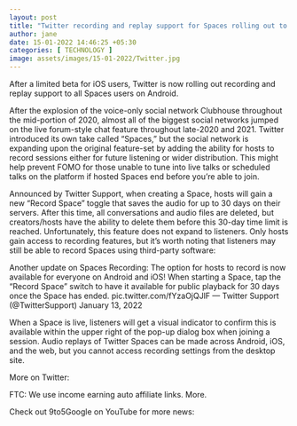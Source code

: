 ```yaml
---
layout: post
title: "Twitter recording and replay support for Spaces rolling out to Android users"
author: jane 
date: 15-01-2022 14:46:25 +05:30 
categories: [ TECHNOLOGY ] 
image: assets/images/15-01-2022/Twitter.jpg
---
```

After a limited beta for iOS users, Twitter is now rolling out recording and replay support to all Spaces users on Android.

After the explosion of the voice-only social network Clubhouse throughout the mid-portion of 2020, almost all of the biggest social networks jumped on the live forum-style chat feature throughout late-2020 and 2021. Twitter introduced its own take called “Spaces,” but the social network is expanding upon the original feature-set by adding the ability for hosts to record sessions either for future listening or wider distribution. This might help prevent FOMO for those unable to tune into live talks or scheduled talks on the platform if hosted Spaces end before you’re able to join.

Announced by Twitter Support, when creating a Space, hosts will gain a new “Record Space” toggle that saves the audio for up to 30 days on their servers. After this time, all conversations and audio files are deleted, but creators/hosts have the ability to delete them before this 30-day time limit is reached. Unfortunately, this feature does not expand to listeners. Only hosts gain access to recording features, but it’s worth noting that listeners may still be able to record Spaces using third-party software:

Another update on Spaces Recording: The option for hosts to record is now available for everyone on Android and iOS! When starting a Space, tap the “Record Space” switch to have it available for public playback for 30 days once the Space has ended. pic.twitter.com/fYzaOjQJlF — Twitter Support (@TwitterSupport) January 13, 2022

When a Space is live, listeners will get a visual indicator to confirm this is available within the upper right of the pop-up dialog box when joining a session. Audio replays of Twitter Spaces can be made across Android, iOS, and the web, but you cannot access recording settings from the desktop site.

More on Twitter:

FTC: We use income earning auto affiliate links. More.

Check out 9to5Google on YouTube for more news: